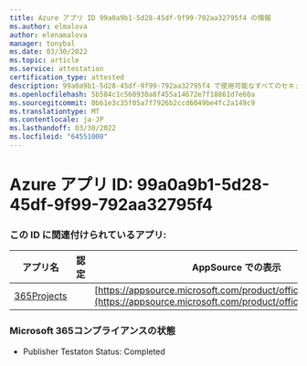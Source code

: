 ```yaml
---
title: Azure アプリ ID 99a0a9b1-5d28-45df-9f99-792aa32795f4 の情報
ms.author: elmalova
author: elenamalova
manager: tonybal
ms.date: 03/30/2022
ms.topic: article
ms.service: attestation
certification_type: attested
description: 99a0a9b1-5d28-45df-9f99-792aa32795f4 で使用可能なすべてのセキュリティおよびコンプライアンス情報。
ms.openlocfilehash: 5b584c1c560930a8f455a14672e7f18861d7e60a
ms.sourcegitcommit: 0b61e3c35f05a7f7926b2ccd6049be4fc2a149c9
ms.translationtype: MT
ms.contentlocale: ja-JP
ms.lasthandoff: 03/30/2022
ms.locfileid: "64551000"
---
```

# <a name="azure-app-id-99a0a9b1-5d28-45df-9f99-792aa32795f4"></a>Azure アプリ ID: 99a0a9b1-5d28-45df-9f99-792aa32795f4


### <a name="apps-associated-with-this-id"></a>この ID に関連付けられているアプリ:
| **アプリ名** | **認定** | **AppSource での表示** |
|--------------|---------------|-----------------------|
| [365Projects](../forward/WA200002160.md) |  | [https://appsource.microsoft.com/product/office/WA200002160](https://appsource.microsoft.com/product/office/WA200002160) |

### <a name="microsoft-365-app-compliance-status"></a>Microsoft 365コンプライアンスの状態
- Publisher Testaton Status: Completed
